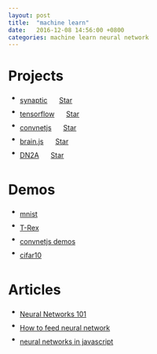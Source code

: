 ```yaml
---
layout: post
title:  "machine learn"
date:   2016-12-08 14:56:00 +0800
categories: machine learn neural network
---
```


<style type='text/css'>
  li a {
    line-height: 28px;
    display: inline-block;
    vertical-align: top;
    margin-right: 20px;
  }
</style>

# Projects
* [synaptic](https://github.com/cazala/synaptic) <a class="github-button" href="https://github.com/cazala/synaptic" data-icon="octicon-star" data-style="mega" data-count-href="/cazala/synaptic/stargazers" data-count-api="/repos/cazala/synaptic#stargazers_count" data-count-aria-label="# stargazers on GitHub" aria-label="Star cazala/synaptic on GitHub">Star</a>
* [tensorflow](https://github.com/tensorflow/tensorflow) <a class="github-button" href="https://github.com/tensorflow/tensorflow" data-icon="octicon-star" data-style="mega" data-count-href="/tensorflow/tensorflow/stargazers" data-count-api="/repos/tensorflow/tensorflow#stargazers_count" data-count-aria-label="# stargazers on GitHub" aria-label="Star tensorflow/tensorflow on GitHub">Star</a>
* [convnetjs](https://github.com/karpathy/convnetjs) <a class="github-button" href="https://github.com/karpathy/convnetjs" data-icon="octicon-star" data-style="mega" data-count-href="/karpathy/convnetjs/stargazers" data-count-api="/repos/karpathy/convnetjs#stargazers_count" data-count-aria-label="# stargazers on GitHub" aria-label="Star karpathy/convnetjs on GitHub">Star</a>
* [brain.js](https://github.com/harthur-org/brain.js) <a class="github-button" href="https://github.com/harthur-org/brain.js" data-icon="octicon-star" data-style="mega" data-count-href="/harthur-org/brain.js/stargazers" data-count-api="/repos/harthur-org/brain.js#stargazers_count" data-count-aria-label="# stargazers on GitHub" aria-label="Star harthur-org/brain.js on GitHub">Star</a>
* [DN2A](https://github.com/dn2a/dn2a-javascript) <a class="github-button" href="https://github.com/dn2a/dn2a-javascript" data-icon="octicon-star" data-style="mega" data-count-href="/dn2a/dn2a-javascript/stargazers" data-count-api="/repos/dn2a/dn2a-javascript#stargazers_count" data-count-aria-label="# stargazers on GitHub" aria-label="Star dn2a/dn2a-javascript on GitHub">Star</a>

# Demos
* [mnist](http://cs.stanford.edu/people/karpathy/convnetjs/demo/mnist.html)
* [T-Rex](https://github.com/amaneureka/T-Rex)
* [convnetjs demos](http://cs.stanford.edu/people/karpathy/convnetjs/)
* [cifar10](http://cs.stanford.edu/people/karpathy/convnetjs/demo/cifar10.html)

# Articles
* [Neural Networks 101](https://github.com/cazala/synaptic/wiki/Neural-Networks-101)
* [How to feed neural network](https://github.com/cazala/synaptic/wiki/Normalization-101)
* [neural networks in javascript](http://blog.webkid.io/neural-networks-in-javascript/)

<script src='https://buttons.github.io/buttons.js'>
